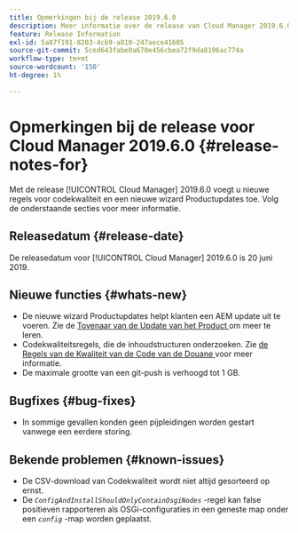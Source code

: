 ```yaml
---
title: Opmerkingen bij de release 2019.6.0
description: Meer informatie over de release van Cloud Manager 2019.6.0.
feature: Release Information
exl-id: 5a87f191-8203-4cb9-a810-247aece41605
source-git-commit: 5ced643fabe0a670e456cbea72f9da8196ac774a
workflow-type: tm+mt
source-wordcount: '150'
ht-degree: 1%

---
```


# Opmerkingen bij de release voor Cloud Manager 2019.6.0 {#release-notes-for}

Met de release [!UICONTROL Cloud Manager] 2019.6.0 voegt u nieuwe regels voor codekwaliteit en een nieuwe wizard Productupdates toe. Volg de onderstaande secties voor meer informatie.

## Releasedatum {#release-date}

De releasedatum voor [!UICONTROL Cloud Manager] 2019.6.0 is 20 juni 2019.

## Nieuwe functies {#whats-new}

* De nieuwe wizard Productupdates helpt klanten een AEM update uit te voeren. Zie de [ Tovenaar van de Update van het Product ](/help/product-update-wizard/overview.md) om meer te leren.
* Codekwaliteitsregels, die de inhoudstructuren onderzoeken. Zie [ de Regels van de Kwaliteit van de Code van de Douane ](/help/using/custom-code-quality-rules.md) voor meer informatie.
* De maximale grootte van een git-push is verhoogd tot 1 GB.

## Bugfixes {#bug-fixes}

* In sommige gevallen konden geen pijpleidingen worden gestart vanwege een eerdere storing.

## Bekende problemen {#known-issues}

* De CSV-download van Codekwaliteit wordt niet altijd gesorteerd op ernst.
* De *`ConfigAndInstallShouldOnlyContainOsgiNodes`* -regel kan false positieven rapporteren als OSGi-configuraties in een geneste map onder een *`config`* -map worden geplaatst.
